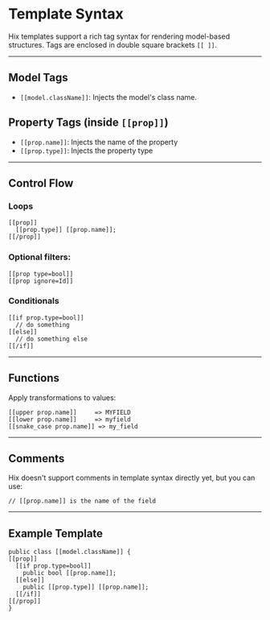 # Template Syntax

Hix templates support a rich tag syntax for rendering model-based structures. Tags are enclosed in double square brackets `[[ ]]`.

---

## Model Tags

- `[[model.className]]`: Injects the model's class name.

## Property Tags (inside `[[prop]]`)

- `[[prop.name]]`: Injects the name of the property
- `[[prop.type]]`: Injects the property type

---

## Control Flow

### Loops

```hix
[[prop]]
  [[prop.type]] [[prop.name]];
[[/prop]]
```

### Optional filters:

```hix
[[prop type=bool]]
[[prop ignore=Id]]
```

### Conditionals

```hix
[[if prop.type=bool]]
  // do something
[[else]]
  // do something else
[[/if]]
```

---

## Functions

Apply transformations to values:

```hix
[[upper prop.name]]     => MYFIELD
[[lower prop.name]]     => myfield
[[snake_case prop.name]] => my_field
```

---

## Comments

Hix doesn't support comments in template syntax directly yet, but you can use:
```hix
// [[prop.name]] is the name of the field
```

---

## Example Template

```hix
public class [[model.className]] {
[[prop]]
  [[if prop.type=bool]]
    public bool [[prop.name]];
  [[else]]
    public [[prop.type]] [[prop.name]];
  [[/if]]
[[/prop]]
}
```